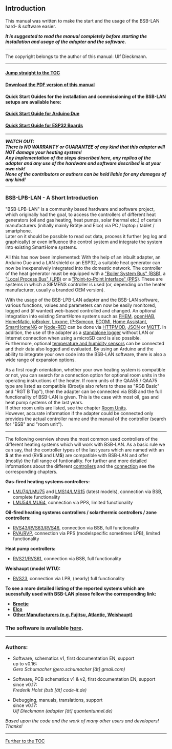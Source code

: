 ## Introduction

This manual was written to make the start and the usage of the BSB-LAN hard- & software easier.  

***It is suggested to read the manual completely before starting the installation and usage of the adapter and the software.***    
    
---  
  
The copyright belongs to the author of this manual: Ulf Dieckmann.
  
---  
    
#### [Jump straight to the TOC](toc.md)      

#### [Download the PDF version of this manual](https://github.com/1coderookie/BSB-LPB-LAN_EN/raw/master/BSB-LPB-LAN-manual.pdf)     

#### Quick Start Guides for the installation and commissioning of the BSB-LAN setups are available here:
#### [Quick Start Guide for Arduino Due](QSG_DUE.md)
#### [Quick Start Guide for ESP32 Boards](QSG_ESP32.md)



---  
***WATCH OUT:  
There is NO WARRANTY or GUARANTEE of any kind that this adapter will NOT damage your heating system!  
Any implementation of the steps described here, any replica of the adapter and any use of the hardware and software described is at your own risk!  
None of the contributors or authors can be held liable for any damages of any kind!***   

---
  
### BSB-LPB-LAN - A Short Introduction

"BSB-LPB-LAN" is a community based hardware and software project, which originally had the goal, to access the controllers of different heat generators (oil and gas heating, heat pumps, solar thermal etc.) of certain manufacturers (initially mainly Brötje and Elco) via PC / laptop / tablet / smartphone.  
Later on it should be possible to read out data, process it further (eg log and graphically) or even influence the control system and integrate the system into existing SmartHome systems.
    
All this has now been implemented:
With the help of an inbuilt adapter, an Arduino Due and a LAN shield or an ESP32, a suitable heat generator can now be inexpensively integrated into the domestic network.
The controller of the heat generator must be equipped with a ["Boiler System Bus" (BSB)](chap10.md#1011-bsb), a ["Local Process Bus" (LPB)](chap10.md#1012-lpb) or a ["Point-to-Point Interface" (PPS)](chap10.md#1013-pps). These are systems in which a SIEMENS controller is used (or, depending on the heater manufacturer, usually a branded OEM version).

With the usage of the BSB-LPB-LAN adapter and the BSB-LAN software, various functions, values and parameters can now be easily monitored, logged and (if wanted) web-based controlled and changed.
An optional integration into existing SmartHome systems such as [FHEM](chap08.md#81-fhem), [openHAB](chap08.md#82-openhab), [HomeMatic](chap08.md#83-homematic-eq3), [ioBroker](chap08.md#84-iobroker), [Loxone](chap08.md#85-loxone), [IP-Symcon](chap08.md#86-ip-symcon), [EDOMI](chap08.md#810-edomi), [Home Assistant](chap08.md#811-home-assistant), [SmartHomeNG](chap08.md#812-smarthomeng) or [Node-RED](chap08.md#813-node-red) can be done via [HTTPMOD](chap08.md#812-integration-via-httpmod-module), [JSON](chap05.md#53-json) or [MQTT](chap05.md#52-mqtt).
In addition, the use of the adapter as a [standalone logger](chap06.md#61-logging-data) without LAN or Internet connection when using a microSD card is also possible.
Furthermore, optional [temperature and humidity sensors](chap07.md#71-usage-of-optional-sensors-dht22-ds18b20-bme280) can be connected and their data also logged and evaluated. By using an Arduino and the ability to integrate your own code into the BSB-LAN software, there is also a wide range of expansion options.

    
As a first rough orientation, whether your own heating system is compatible or not, you can search for a connection option for optional room units in the operating instructions of the heater. If room units of the QAA55 / QAA75 type are listed as compatible (Broetje also refers to these as "RGB Basic" and "RGT B Top"), then the adapter can be connected via BSB and the full functionality of BSB-LAN is given. This is the case with most oil, gas and heat pump systems of the last years.  
If other room units are listed, see the chapter [Room Units](chap10.md#105-conventional-room-units-for-the-listed-controllers).  
However, accurate information if the adapter could be connected only provides the actual controller name and the manual of the controller (search for "BSB" and "room unit").
   
---

The following overview shows the most common used controllers of the different heating systems which will work with BSB-LAN. As a basic rule we can say, that the controller types of the last years which are named with an **S** at the end (RV**S** and LM**S**) are compatible with BSB-LAN and offer (mostly) the full range of funtionality. For further and more detailed informations about the different [controllers](chap10.md#102-detailed-description-of-the-supported-controllers) and the [connection](chap03.md#31-connecting-the-adapter) see the corresponding chapters.  
   
**Gas-fired heating systems controllers:**  
- [LMU74/LMU75](chap10.md#10211-lmu-controllers) and [LMS14/LMS15](chap10.md#10212-lms-controllers) (latest models), connection via BSB, complete functionality  
- [LMU54/LMU64](chap10.md#10211-lmu-controllers), connection via PPS, limited functionality  
   
**Oil-fired heating systems controllers / solarthermic controllers / zone controllers:**  
- [RVS43/RVS63/RVS46](chap10.md#10222-rvs-controllers), connection via BSB, full functionality  
- [RVA/RVP](chap10.md#10221-rva-and-rvp-controllers), connection via PPS (modelspecific sometimes LPB), limited functionality 
   
**Heat pump controllers:**  
- [RVS21/RVS61](chap10.md#10222-rvs-controllers), connection via BSB, full functionality  
   
**Weishaupt (model WTU):**  
- [RVS23](chap10.md#10222-rvs-controllers), connection via LPB, (nearly) full functionality  
   
**To see a more detailed listing of the reported systems which are sucessfully used with BSB-LAN please follow the corresponding link:**  
- **[Broetje](chap11.md#111-broetje)**  
- **[Elco](chap11.md#112-elco)**  
- **[Other Manufacturers (e.g. Fujitsu, Atlantic, Weishaupt)](chap11.md#113-other-manufacturers)**  

  
### The software is available [here](https://github.com/fredlcore/bsb_lan).

---  

### Authors:

-   Software, schematics v1, first documentation EN, support  
    up to v0.16:  
    *Gero Schumacher (gero.schumacher \[ät\] gmail.com)*

-   Software, PCB schematics v1 & v2, first documentation EN, support  
    since v0.17:  
    *Frederik Holst (bsb \[ät\] code-it.de)*

-   Debugging, manuals, translations, support  
    since v0.17:  
    *Ulf Dieckmann (adapter \[ät\] quantentunnel.de)*

*Based upon the code and the work of many other users and developers! Thanks!*  
      
    
---
    
[Further to the TOC](toc.md)  


